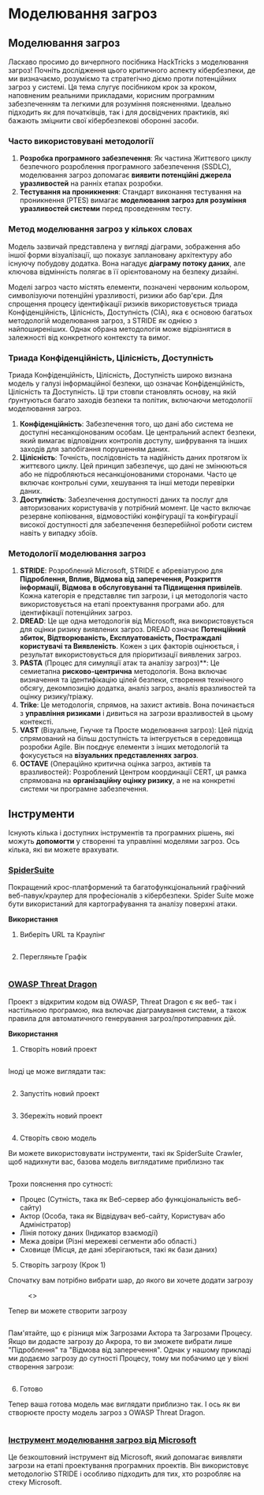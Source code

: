 # Моделювання загроз

## Моделювання загроз

Ласкаво просимо до вичерпного посібника HackTricks з моделювання загроз! Почніть дослідження цього критичного аспекту кібербезпеки, де ми визначаємо, розуміємо та стратегічно діємо проти потенційних загроз у системі. Ця тема слугує посібником крок за кроком, наповненим реальними прикладами, корисним програмним забезпеченням та легкими для розуміння поясненнями. Ідеально підходить як для початківців, так і для досвідчених практиків, які бажають зміцнити свої кібербезпекові оборонні засоби.

### Часто використовувані методології

1. **Розробка програмного забезпечення**: Як частина Життєвого циклу безпечного розроблення програмного забезпечення (SSDLC), моделювання загроз допомагає **виявити потенційні джерела уразливостей** на ранніх етапах розробки.
2. **Тестування на проникнення**: Стандарт виконання тестування на проникнення (PTES) вимагає **моделювання загроз для розуміння уразливостей системи** перед проведенням тесту.

### Метод моделювання загроз у кількох словах

Модель зазвичай представлена у вигляді діаграми, зображення або іншої форми візуалізації, що показує заплановану архітектуру або існуючу побудову додатка. Вона нагадує **діаграму потоку даних**, але ключова відмінність полягає в її орієнтованому на безпеку дизайні.

Моделі загроз часто містять елементи, позначені червоним кольором, символізуючи потенційні уразливості, ризики або бар'єри. Для спрощення процесу ідентифікації ризиків використовується триада Конфіденційність, Цілісність, Доступність (CIA), яка є основою багатьох методологій моделювання загроз, з STRIDE як однією з найпоширеніших. Однак обрана методологія може відрізнятися в залежності від конкретного контексту та вимог.

### Триада Конфіденційність, Цілісність, Доступність

Триада Конфіденційність, Цілісність, Доступність широко визнана модель у галузі інформаційної безпеки, що означає Конфіденційність, Цілісність та Доступність. Ці три стовпи становлять основу, на якій ґрунтуються багато заходів безпеки та політик, включаючи методології моделювання загроз.

1. **Конфіденційність**: Забезпечення того, що дані або система не доступні несанкціонованим особам. Це центральний аспект безпеки, який вимагає відповідних контролів доступу, шифрування та інших заходів для запобігання порушенням даних.
2. **Цілісність**: Точність, послідовність та надійність даних протягом їх життєвого циклу. Цей принцип забезпечує, що дані не змінюються або не підробляються несанкціонованими сторонами. Часто це включає контрольні суми, хешування та інші методи перевірки даних.
3. **Доступність**: Забезпечення доступності даних та послуг для авторизованих користувачів у потрібний момент. Це часто включає резервне копіювання, відмовостійкі конфігурації та конфігурації високої доступності для забезпечення безперебійної роботи систем навіть у випадку збоїв.

### Методології моделювання загроз

1. **STRIDE**: Розроблений Microsoft, STRIDE є абревіатурою для **Підроблення, Вплив, Відмова від заперечення, Розкриття інформації, Відмова в обслуговуванні та Підвищення привілеїв**. Кожна категорія e представляє тип загрози, і ця методологія часто використовується на етапі проектування програми або. для ідентифікації потенційних загроз.
2. **DREAD**: Це ще одна методологія від Microsoft, яка використовується для оцінки ризику виявлених загроз. DREAD означає **Потенційний збиток, Відтворюваність, Експлуатованість, Постраждалі користувачі та Виявленість**. Кожен з цих факторів оцінюється, і результат використовується для пріоритизації виявлених загроз.
3. **PASTA** (Процес для симуляції атак та аналізу загроз)**: Це семиетапна **рисково-центрична** методологія. Вона включає визначення та ідентифікацію цілей безпеки, створення технічного обсягу, декомпозицію додатка, аналіз загроз, аналіз вразливостей та оцінку ризику/тріажу.
4. **Trike**: Це методологія, спрямов, на захист активів. Вона починається з **управління ризиками** і дивиться на загрози вразливостей в цьому контексті.
5. **VAST** (Візуальне, Гнучке та Просте моделювання загроз): Цей підхід спрямований на більш доступність та інтегрується в середовища розробки Agile. Він поєднує елементи з інших методологій та фокусується на **візуальних представленнях загроз**.
6. **OCTAVE** (Операційно критична оцінка загроз, активів та вразливостей): Розроблений Центром координації CERT, ця рамка спрямована на **організаційну оцінку ризику**, а не на конкретні системи чи програмне забезпечення.

## Інструменти

Існують кілька і доступних інструментів та програмних рішень, які можуть **допомогти** у створенні та управлінні моделями загроз. Ось кілька, які ви можете врахувати.

### [SpiderSuite](https://github.com/3nock/SpiderSuite)

Покращений крос-платформений та багатофункціональний графічний веб-павук/краулер для професіоналів з кібербезпеки. Spider Suite може бути використаний для картографування та аналізу поверхні атаки.

**Використання**

1. Виберіть URL та Краулінг

<figure><img src="../.gitbook/assets/threatmodel_spidersuite_1.png" alt=""><figcaption></figcaption></figure>

2. Перегляньте Графік

<figure><img src="../.gitbook/assets/threatmodel_spidersuite_2.png" alt=""><figcaption></figcaption></figure>

### [OWASP Threat Dragon](https://github.com/OWASP/threat-dragon/releases)

Проект з відкритим кодом від OWASP, Threat Dragon є як веб- так і настільною програмою, яка включає діаграмування системи, а також правила для автоматичного генерування загроз/протиправних дій.

**Використання**

1. Створіть новий проект

<figure><img src="../.gitbook/assets/create_new_project_1.jpg" alt=""><figcaption></figcaption></figure>

Іноді це може виглядати так:

<figure><img src="../.gitbook/assets/1_threatmodel_create_project.jpg" alt=""><figcaption></figcaption></figure>

2. Запустіть новий проект

<figure><img src="../.gitbook/assets/launch_new_project_2.jpg" alt=""><figcaption></figcaption></figure>

3. Збережіть новий проект

<figure><img src="../.gitbook/assets/save_new_project.jpg" alt=""><figcaption></figcaption></figure>

4. Створіть свою модель

Ви можете використовувати інструменти, такі як SpiderSuite Crawler, щоб надихнути вас, базова модель виглядатиме приблизно так

<figure><img src="../.gitbook/assets/0_basic_threat_model.jpg" alt=""><figcaption></figcaption></figure>

Трохи пояснення про сутності:

* Процес (Сутність, така як Веб-сервер або функціональність веб-сайту)
* Актор (Особа, така як Відвідувач веб-сайту, Користувач або Адміністратор)
* Лінія потоку даних (Індикатор взаємодії)
* Межа довіри (Різні мережеві сегменти або області.)
* Сховище (Місця, де дані зберігаються, такі як бази даних)

5. Створіть загрозу (Крок 1)

Спочатку вам потрібно вибрати шар, до якого ви хочете додати загрозу

<figure><img src="../.gitbook/assets/3_threatmodel_chose-threat-layer.jpg" alt=""><><figcaption></figcaption></figure>

Тепер ви можете створити загрозу

<figure><img src="../.gitbook/assets/4_threatmodel_create-threat.jpg" alt=""><figcaption></figcaption></figure>

Пам'ятайте, що є різниця між Загрозами Актора та Загрозами Процесу. Якщо ви додасте загрозу до Акрора, то ви зможете вибрати лише "Підроблення" та "Відмова від заперечення". Однак у нашому прикладі ми додаємо загрозу до сутності Процесу, тому ми побачимо це у вікні створення загрози:

<figure><img src="../.gitbook/assets/2_threatmodel_type-option.jpg" alt=""><figcaption></figcaption></figure>

6. Готово

Тепер ваша готова модель має виглядати приблизно так. І ось як ви створюєте просту модель загроз з OWASP Threat Dragon.

<figure><img src="../.gitbook/assets/threat_model_finished.jpg" alt=""><figcaption></figcaption></figure>

### [Інструмент моделювання загроз від Microsoft](https://aka.ms/threatmodelingtool)

Це безкоштовний інструмент від Microsoft, який допомагає виявляти загрози на етапі проектування програмних проектів. Він використовує методологію STRIDE і особливо підходить для тих, хто розробляє на стеку Microsoft.
